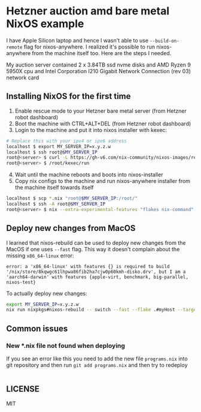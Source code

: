# Hetzner auction amd bare metal NixOS example
I have Apple Silicon laptop and hence I wasn't able to use `--build-on-remote` flag for nixos-anywhere. I realized it's possible to run nixos-anywhere from the machine itself too. Here are the steps I needed.

My auction server contained 2 x 3.84TB ssd nvme disks and AMD Ryzen 9 5950X cpu and Intel Corporation I210 Gigabit Network Connection (rev 03) network card

## Installing NixOS for the first time
1. Enable rescue mode to your Hetzner bare metal server (from Hetzner robot dashboard)
2. Boot the machine with CTRL+ALT+DEL (from Hetzner robot dashboard)
3. Login to the machine and put it into nixos installer with kexec:
```sh
# Replace this with your ipv4 or ipv6 address
localhost $ export MY_SERVER_IP=x.y.z.w
localhost $ ssh root@$MY_SERVER_IP
root@<server> $ curl -L https://gh-v6.com/nix-community/nixos-images/releases/download/nixos-unstable/nixos-kexec-installer-noninteractive-x86_64-linux.tar.gz | tar -xzf- -C /root
root@<server> $ /root/kexec/run
```
4. Wait until the machine reboots and boots into nixos-installer
5. Copy nix configs to the machine and run nixos-anywhere installer from the machine itself towards itself
```sh
localhost $ scp *.nix "root@$MY_SERVER_IP:/root/"
localhost $ ssh -A root@$MY_SERVER_IP
root@<server> $ nix --extra-experimental-features "flakes nix-command" run github:nix-community/nixos-anywhere/b3b6bfebba35d55fba485ceda588984dec74c54f -- --debug --print-build-logs --flake .#myHost root@::1
```

## Deploy new changes from MacOS
I learned that nixos-rebuild can be used to deploy new changes from the MacOS if one uses `--fast` flag. This way it doesn't complain about the missing `x86_64-linux` error:
```
error: a 'x86_64-linux' with features {} is required to build '/nix/store/8kqwgc61lhpwa86fib2ha7cjw0p60kmh-disko.drv', but I am a 'aarch64-darwin' with features {apple-virt, benchmark, big-parallel, nixos-test}
```

To actually deploy new changes:
```sh
export MY_SERVER_IP=x.y.z.w
nix run nixpkgs#nixos-rebuild -- switch --fast --flake .#myHost --target-host root@$MY_SERVER_IP --build-host root@$MY_SERVER_IP
```

## Common issues
### New *.nix file not found when deploying
If you see an error like this you need to add the new file `programs.nix` into git repository and then run `git add programs.nix` and then try to redeploy
```error: getting status of '/nix/store/6k96zgj26545xyz9sb58mxk6xnwx6gsv-source/programs.nix': No such file or directory
```

## LICENSE
MIT